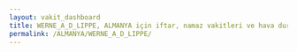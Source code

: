 ```yaml
---
layout: vakit_dashboard
title: WERNE_A_D_LIPPE, ALMANYA için iftar, namaz vakitleri ve hava durumu - ilçe/eyalet seç
permalink: /ALMANYA/WERNE_A_D_LIPPE/
---
```


<script type="text/javascript">
  var GLOBAL_COUNTRY = 'ALMANYA';
  var GLOBAL_CITY = 'WERNE_A_D_LIPPE';
  var GLOBAL_STATE = '';
  var lat = 72;
  var lon = 21;
</script>
